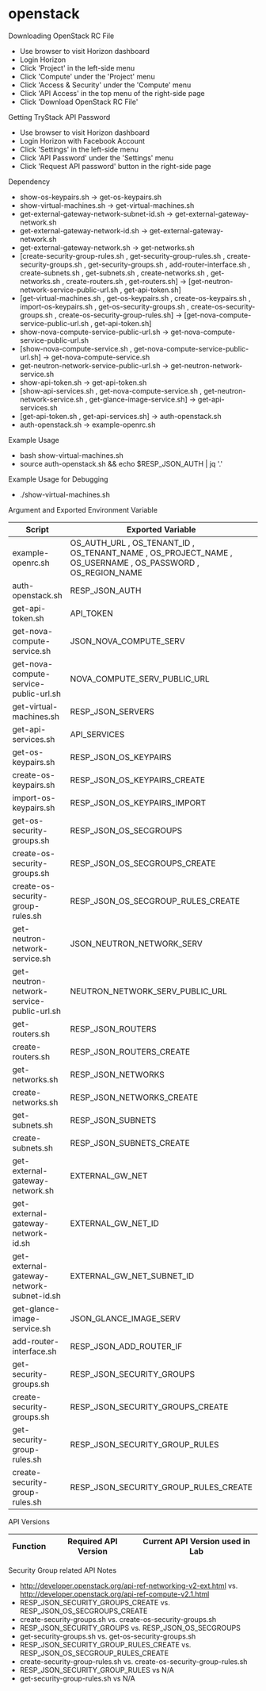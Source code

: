 # openstack

Downloading OpenStack RC File
- Use browser to visit Horizon dashboard
- Login Horizon
- Click 'Project' in the left-side menu
- Click 'Compute' under the 'Project' menu
- Click 'Access & Security' under the 'Compute' menu
- Click 'API Access' in the top menu of the right-side page
- Click 'Download OpenStack RC File'

Getting TryStack API Password
- Use browser to visit Horizon dashboard
- Login Horizon with Facebook Account
- Click 'Settings' in the left-side menu
- Click 'API Password' under the 'Settings' menu
- Click 'Request API password' button in the right-side page

Dependency
- show-os-keypairs.sh -> get-os-keypairs.sh
- show-virtual-machines.sh -> get-virtual-machines.sh
- get-external-gateway-network-subnet-id.sh -> get-external-gateway-network.sh
- get-external-gateway-network-id.sh -> get-external-gateway-network.sh
- get-external-gateway-network.sh -> get-networks.sh
- [create-security-group-rules.sh , get-security-group-rules.sh , create-security-groups.sh , get-security-groups.sh , add-router-interface.sh , create-subnets.sh , get-subnets.sh , create-networks.sh , get-networks.sh , create-routers.sh , get-routers.sh] -> [get-neutron-network-service-public-url.sh , get-api-token.sh]
- [get-virtual-machines.sh , get-os-keypairs.sh , create-os-keypairs.sh , import-os-keypairs.sh , get-os-security-groups.sh , create-os-security-groups.sh , create-os-security-group-rules.sh] -> [get-nova-compute-service-public-url.sh , get-api-token.sh]
- show-nova-compute-service-public-url.sh -> get-nova-compute-service-public-url.sh
- [show-nova-compute-service.sh , get-nova-compute-service-public-url.sh] -> get-nova-compute-service.sh
- get-neutron-network-service-public-url.sh -> get-neutron-network-service.sh
- show-api-token.sh -> get-api-token.sh
- [show-api-services.sh , get-nova-compute-service.sh , get-neutron-network-service.sh , get-glance-image-service.sh] -> get-api-services.sh
- [get-api-token.sh , get-api-services.sh] -> auth-openstack.sh
- auth-openstack.sh -> example-openrc.sh
 
Example Usage
- bash show-virtual-machines.sh
- source auth-openstack.sh && echo $RESP_JSON_AUTH | jq '.'

Example Usage for Debugging
- ./show-virtual-machines.sh

Argument and Exported Environment Variable

| Script  | Exported Variable | Argument |
| ------------- | ------------- | ------------- |
| example-openrc.sh  | OS_AUTH_URL , OS_TENANT_ID , OS_TENANT_NAME , OS_PROJECT_NAME , OS_USERNAME , OS_PASSWORD , OS_REGION_NAME  |  |
| auth-openstack.sh  | RESP_JSON_AUTH  |  |
| get-api-token.sh  | API_TOKEN  |  |
| get-nova-compute-service.sh  | JSON_NOVA_COMPUTE_SERV  |  |
| get-nova-compute-service-public-url.sh  | NOVA_COMPUTE_SERV_PUBLIC_URL  |  |
| get-virtual-machines.sh  | RESP_JSON_SERVERS  |  |
| get-api-services.sh  | API_SERVICES  |  |
| get-os-keypairs.sh  | RESP_JSON_OS_KEYPAIRS  |  |
| create-os-keypairs.sh  | RESP_JSON_OS_KEYPAIRS_CREATE  |  |
| import-os-keypairs.sh  | RESP_JSON_OS_KEYPAIRS_IMPORT  | "$public_sshkey_content"  |
| get-os-security-groups.sh  | RESP_JSON_OS_SECGROUPS  |  |
| create-os-security-groups.sh  | RESP_JSON_OS_SECGROUPS_CREATE  |  |
| create-os-security-group-rules.sh  | RESP_JSON_OS_SECGROUP_RULES_CREATE  | "$parent_secgroup_id"  |
| get-neutron-network-service.sh  | JSON_NEUTRON_NETWORK_SERV  |  |
| get-neutron-network-service-public-url.sh  | NEUTRON_NETWORK_SERV_PUBLIC_URL  |  |
| get-routers.sh  | RESP_JSON_ROUTERS  |  |
| create-routers.sh  | RESP_JSON_ROUTERS_CREATE  | "$external_gw_network_id"  |
| get-networks.sh  | RESP_JSON_NETWORKS  |  |
| create-networks.sh  | RESP_JSON_NETWORKS_CREATE  |  |
| get-subnets.sh  | RESP_JSON_SUBNETS  |  |
| create-subnets.sh  | RESP_JSON_SUBNETS_CREATE  | "$network_id"  |
| get-external-gateway-network.sh  | EXTERNAL_GW_NET  |  |
| get-external-gateway-network-id.sh  | EXTERNAL_GW_NET_ID  |  |
| get-external-gateway-network-subnet-id.sh  | EXTERNAL_GW_NET_SUBNET_ID  |  |
| get-glance-image-service.sh  | JSON_GLANCE_IMAGE_SERV  |  |
| add-router-interface.sh  | RESP_JSON_ADD_ROUTER_IF  | "$router_id" "$subnet_id"  |
| get-security-groups.sh  | RESP_JSON_SECURITY_GROUPS  |  |
| create-security-groups.sh  | RESP_JSON_SECURITY_GROUPS_CREATE  |  |
| get-security-group-rules.sh  | RESP_JSON_SECURITY_GROUP_RULES  |  |
| create-security-group-rules.sh  | RESP_JSON_SECURITY_GROUP_RULES_CREATE  | "$sg_id"  |

API Versions

| Function  | Required API Version  | Current API Version used in Lab |
| ------------- | ------------- | ------------- |

Security Group related API Notes
- http://developer.openstack.org/api-ref-networking-v2-ext.html vs. http://developer.openstack.org/api-ref-compute-v2.1.html
- RESP_JSON_SECURITY_GROUPS_CREATE vs. RESP_JSON_OS_SECGROUPS_CREATE
- create-security-groups.sh vs. create-os-security-groups.sh
- RESP_JSON_SECURITY_GROUPS vs. RESP_JSON_OS_SECGROUPS
- get-security-groups.sh vs. get-os-security-groups.sh
- RESP_JSON_SECURITY_GROUP_RULES_CREATE vs. RESP_JSON_OS_SECGROUP_RULES_CREATE
- create-security-group-rules.sh vs. create-os-security-group-rules.sh
- RESP_JSON_SECURITY_GROUP_RULES vs N/A
- get-security-group-rules.sh vs N/A
